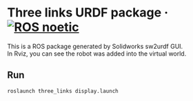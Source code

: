 # Three links URDF package &middot; [![ROS noetic](https://img.shields.io/badge/ROS-noetic-blue)](http://wiki.ros.org/noetic)

This is a ROS package generated by Solidworks sw2urdf GUI.  
In Rviz, you can see the robot was added into the virtual world.

## Run
```
roslaunch three_links display.launch
```
